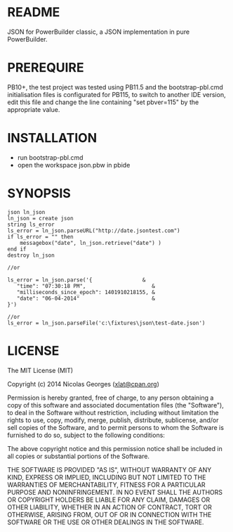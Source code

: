 README
======

JSON for PowerBuilder classic, a JSON implementation in pure PowerBuilder.

PREREQUIRE
==========

PB10+, the test project was tested using PB11.5 and the bootstrap-pbl.cmd 
initialisation files is configurated for PB115, to switch to another IDE 
version, edit this file and change the line containing "set pbver=115" by
the appropriate value.

INSTALLATION
============

* run bootstrap-pbl.cmd 
* open the workspace json.pbw in pbide

SYNOPSIS
========

```
json ln_json
ln_json = create json
string ls_error
ls_error = ln_json.parseURL("http://date.jsontest.com")
if ls_error = "" then
    messagebox("date", ln_json.retrieve("date") )
end if
destroy ln_json

//or

ls_error = ln_json.parse('{                &
   "time": "07:30:18 PM",                     &
   "milliseconds_since_epoch": 1401910218155, &
   "date": "06-04-2014"                       &
}')

//or
ls_error = ln_json.parseFile('c:\fixtures\json\test-date.json')
```
LICENSE
=======

The MIT License (MIT)

Copyright (c) 2014 Nicolas Georges (xlat@cpan.org)

Permission is hereby granted, free of charge, to any person obtaining a copy of
this software and associated documentation files (the "Software"), to deal in
the Software without restriction, including without limitation the rights to
use, copy, modify, merge, publish, distribute, sublicense, and/or sell copies of
the Software, and to permit persons to whom the Software is furnished to do so,
subject to the following conditions:

The above copyright notice and this permission notice shall be included in all
copies or substantial portions of the Software.

THE SOFTWARE IS PROVIDED "AS IS", WITHOUT WARRANTY OF ANY KIND, EXPRESS OR
IMPLIED, INCLUDING BUT NOT LIMITED TO THE WARRANTIES OF MERCHANTABILITY, FITNESS
FOR A PARTICULAR PURPOSE AND NONINFRINGEMENT. IN NO EVENT SHALL THE AUTHORS OR
COPYRIGHT HOLDERS BE LIABLE FOR ANY CLAIM, DAMAGES OR OTHER LIABILITY, WHETHER
IN AN ACTION OF CONTRACT, TORT OR OTHERWISE, ARISING FROM, OUT OF OR IN
CONNECTION WITH THE SOFTWARE OR THE USE OR OTHER DEALINGS IN THE SOFTWARE.
